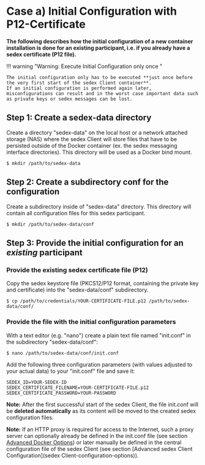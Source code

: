 # Case a) Initial Configuration with P12-Certificate

**The following describes how the initial configuration of a new container installation is done for an existing participant, i.e. if you already have a sedex certificate (P12 file).**


!!! warning "Warning: Execute Initial Configuration only once "

    The initial configuration only has to be executed **just once before the very first start of the sedex Client container**.
    If an initial configuration is performed again later, misconfigurations can result and in the worst case important data such as private keys or sedex messages can be lost.


## Step 1: Create a sedex-data directory
Create a directory "sedex-data" on the local host or a network attached storage (NAS) where the sedex Client will store files that have to be persisted 
outside of the Docker container (ex. the sedex messaging interface directories). This directory will be used as a Docker bind mount.
```console
$ mkdir /path/to/sedex-data
```


## Step 2: Create a subdirectory conf for the configuration
Create a subdirectory inside of "sedex-data" directory. This directory will contain all configuration files for this sedex participant.
```console
$ mkdir /path/to/sedex-data/conf
```


## Step 3: Provide the initial configuration for an *existing* participant


### Provide the existing sedex certificate file (P12)
Copy the sedex keystore file (PKCS12/P12 format, containing the private key and certificate) into the "sedex-data/conf" subdirectory.
```console
$ cp /path/to/credentials/YOUR-CERTIFICATE-FILE.p12 /path/to/sedex-data/conf/
```

### Provide the file with the initial configuration parameters

With a text editor (e.g. "nano") create a plain text file named "init.conf" in the subdirectory "sedex-data/conf":
```console
$ nano /path/to/sedex-data/conf/init.conf
```

Add the following three configuration parameters (with values adjusted to your actual data) to your "init.conf" file and save it:

```console
SEDEX_ID=YOUR-SEDEX-ID
SEDEX_CERTIFICATE_FILENAME=YOUR-CERTIFICATE-FILE.p12
SEDEX_CERTIFICATE_PASSWORD=YOUR-PASSWORD
```
    
**Note:** After the first successful start of the sedex Client, the file init.conf will be **deleted automatically** as its content will be moved to the created sedex configuration files.

**Note:** If an HTTP proxy is required for access to the Internet, such a proxy server can optionally already be defined in the init.conf file (see section [Advanced Docker Options](advanced-docker-options)) or later manually be defined in the central configuration file of the sedex Client (see section [Advanced sedex Client Configuration](sedex Client-configuration-options)). 

